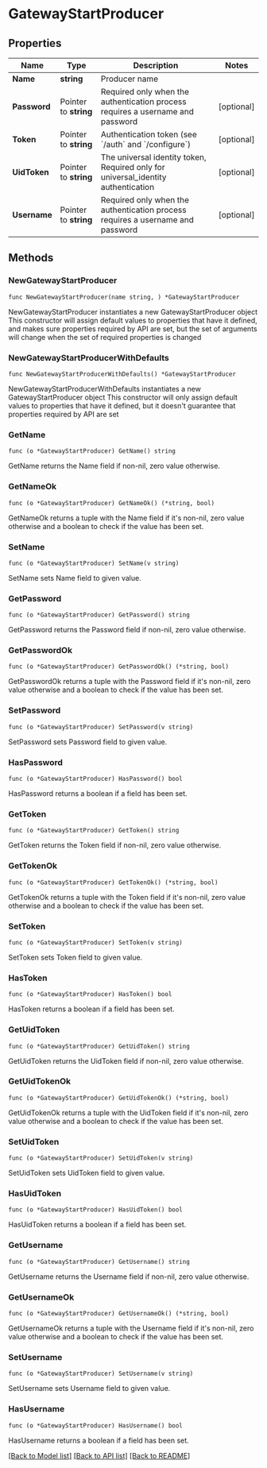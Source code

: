 # GatewayStartProducer

## Properties

Name | Type | Description | Notes
------------ | ------------- | ------------- | -------------
**Name** | **string** | Producer name | 
**Password** | Pointer to **string** | Required only when the authentication process requires a username and password | [optional] 
**Token** | Pointer to **string** | Authentication token (see &#x60;/auth&#x60; and &#x60;/configure&#x60;) | [optional] 
**UidToken** | Pointer to **string** | The universal identity token, Required only for universal_identity authentication | [optional] 
**Username** | Pointer to **string** | Required only when the authentication process requires a username and password | [optional] 

## Methods

### NewGatewayStartProducer

`func NewGatewayStartProducer(name string, ) *GatewayStartProducer`

NewGatewayStartProducer instantiates a new GatewayStartProducer object
This constructor will assign default values to properties that have it defined,
and makes sure properties required by API are set, but the set of arguments
will change when the set of required properties is changed

### NewGatewayStartProducerWithDefaults

`func NewGatewayStartProducerWithDefaults() *GatewayStartProducer`

NewGatewayStartProducerWithDefaults instantiates a new GatewayStartProducer object
This constructor will only assign default values to properties that have it defined,
but it doesn't guarantee that properties required by API are set

### GetName

`func (o *GatewayStartProducer) GetName() string`

GetName returns the Name field if non-nil, zero value otherwise.

### GetNameOk

`func (o *GatewayStartProducer) GetNameOk() (*string, bool)`

GetNameOk returns a tuple with the Name field if it's non-nil, zero value otherwise
and a boolean to check if the value has been set.

### SetName

`func (o *GatewayStartProducer) SetName(v string)`

SetName sets Name field to given value.


### GetPassword

`func (o *GatewayStartProducer) GetPassword() string`

GetPassword returns the Password field if non-nil, zero value otherwise.

### GetPasswordOk

`func (o *GatewayStartProducer) GetPasswordOk() (*string, bool)`

GetPasswordOk returns a tuple with the Password field if it's non-nil, zero value otherwise
and a boolean to check if the value has been set.

### SetPassword

`func (o *GatewayStartProducer) SetPassword(v string)`

SetPassword sets Password field to given value.

### HasPassword

`func (o *GatewayStartProducer) HasPassword() bool`

HasPassword returns a boolean if a field has been set.

### GetToken

`func (o *GatewayStartProducer) GetToken() string`

GetToken returns the Token field if non-nil, zero value otherwise.

### GetTokenOk

`func (o *GatewayStartProducer) GetTokenOk() (*string, bool)`

GetTokenOk returns a tuple with the Token field if it's non-nil, zero value otherwise
and a boolean to check if the value has been set.

### SetToken

`func (o *GatewayStartProducer) SetToken(v string)`

SetToken sets Token field to given value.

### HasToken

`func (o *GatewayStartProducer) HasToken() bool`

HasToken returns a boolean if a field has been set.

### GetUidToken

`func (o *GatewayStartProducer) GetUidToken() string`

GetUidToken returns the UidToken field if non-nil, zero value otherwise.

### GetUidTokenOk

`func (o *GatewayStartProducer) GetUidTokenOk() (*string, bool)`

GetUidTokenOk returns a tuple with the UidToken field if it's non-nil, zero value otherwise
and a boolean to check if the value has been set.

### SetUidToken

`func (o *GatewayStartProducer) SetUidToken(v string)`

SetUidToken sets UidToken field to given value.

### HasUidToken

`func (o *GatewayStartProducer) HasUidToken() bool`

HasUidToken returns a boolean if a field has been set.

### GetUsername

`func (o *GatewayStartProducer) GetUsername() string`

GetUsername returns the Username field if non-nil, zero value otherwise.

### GetUsernameOk

`func (o *GatewayStartProducer) GetUsernameOk() (*string, bool)`

GetUsernameOk returns a tuple with the Username field if it's non-nil, zero value otherwise
and a boolean to check if the value has been set.

### SetUsername

`func (o *GatewayStartProducer) SetUsername(v string)`

SetUsername sets Username field to given value.

### HasUsername

`func (o *GatewayStartProducer) HasUsername() bool`

HasUsername returns a boolean if a field has been set.


[[Back to Model list]](../README.md#documentation-for-models) [[Back to API list]](../README.md#documentation-for-api-endpoints) [[Back to README]](../README.md)


